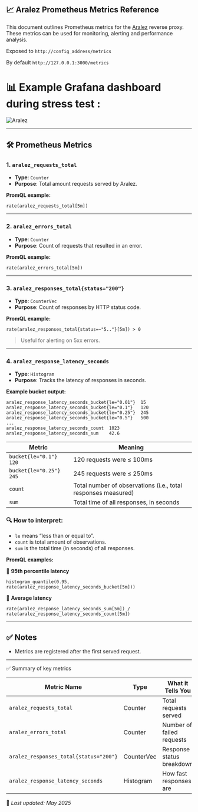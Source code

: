 ## 📈 **Aralez Prometheus Metrics Reference**

This document outlines Prometheus metrics for the [Aralez](https://github.com/sadoyan/aralez) reverse proxy.
These metrics can be used for monitoring, alerting and performance analysis.

Exposed to `http://config_address/metrics`

By default `http://127.0.0.1:3000/metrics`

# 📊 Example Grafana dashboard during stress test :

![Aralez](https://netangels.net/utils/dash.png)

---

## 🛠️ Prometheus Metrics

### 1. `aralez_requests_total`

- **Type**: `Counter`
- **Purpose**: Total amount requests served by Aralez.

**PromQL example:**

```promql
rate(aralez_requests_total[5m])
```

---

### 2. `aralez_errors_total`

- **Type**: `Counter`
- **Purpose**: Count of requests that resulted in an error.

**PromQL example:**

```promql
rate(aralez_errors_total[5m])
```

---

### 3. `aralez_responses_total{status="200"}`

- **Type**: `CounterVec`
- **Purpose**: Count of responses by HTTP status code.

**PromQL example:**

```promql
rate(aralez_responses_total{status=~"5.."}[5m]) > 0
```

> Useful for alerting on 5xx errors.

---

### 4. `aralez_response_latency_seconds`

- **Type**: `Histogram`
- **Purpose**: Tracks the latency of responses in seconds.

**Example bucket output:**

```prometheus
aralez_response_latency_seconds_bucket{le="0.01"}  15
aralez_response_latency_seconds_bucket{le="0.1"}   120
aralez_response_latency_seconds_bucket{le="0.25"}  245
aralez_response_latency_seconds_bucket{le="0.5"}   500
...
aralez_response_latency_seconds_count  1023
aralez_response_latency_seconds_sum    42.6
```

| Metric                  | Meaning                                                       |
|-------------------------|---------------------------------------------------------------|
| `bucket{le="0.1"} 120`  | 120 requests were ≤ 100ms                                     |
| `bucket{le="0.25"} 245` | 245 requests were ≤ 250ms                                     |
| `count`                 | Total number of observations (i.e., total responses measured) |
| `sum`                   | Total time of all responses, in seconds                       |

### 🔍 How to interpret:

- `le` means “less than or equal to”.
- `count` is total amount of observations.
- `sum` is the total time (in seconds) of all responses.

**PromQL examples:**

🔹 **95th percentile latency**

```promql
histogram_quantile(0.95, rate(aralez_response_latency_seconds_bucket[5m]))

```

🔹 **Average latency**

```promql
rate(aralez_response_latency_seconds_sum[5m]) / rate(aralez_response_latency_seconds_count[5m])
```

---

## ✅ Notes

- Metrics are registered after the first served request.

---
✅ Summary of key metrics

| Metric Name                            | Type       | What it Tells You         |
|----------------------------------------|------------|---------------------------|
| `aralez_requests_total`                | Counter    | Total requests served     |
| `aralez_errors_total`                  | Counter    | Number of failed requests |
| `aralez_responses_total{status="200"}` | CounterVec | Response status breakdown |
| `aralez_response_latency_seconds`      | Histogram  | How fast responses are    |

📘 *Last updated: May 2025*


